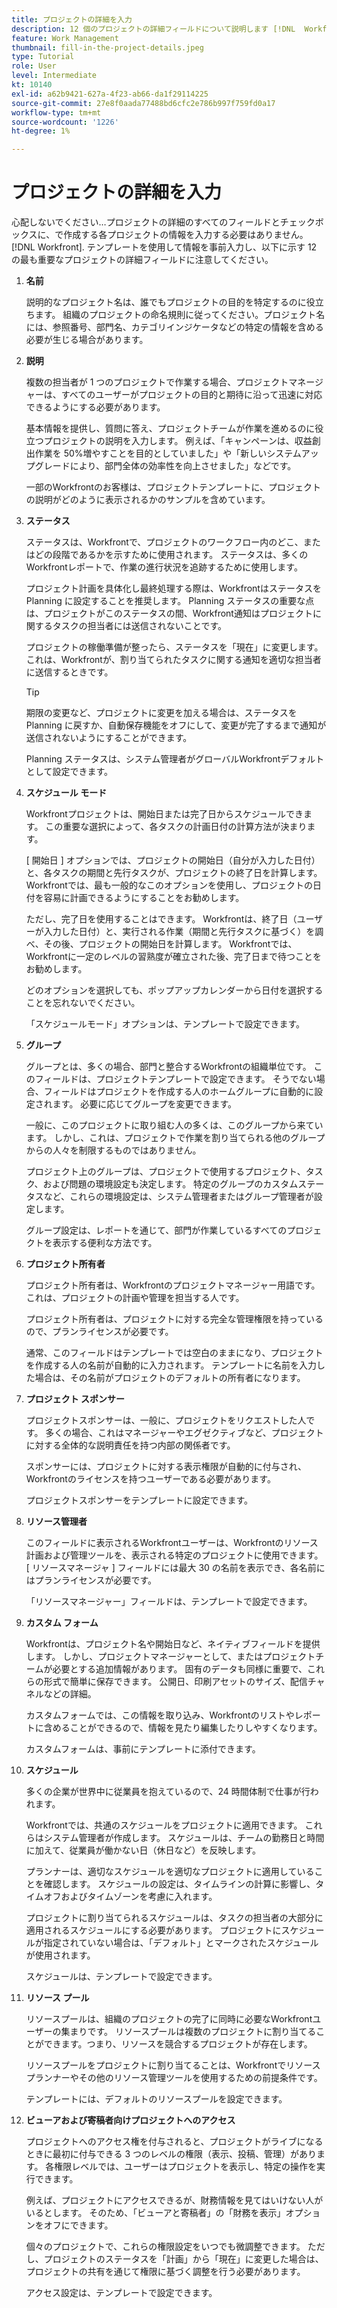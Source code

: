 ```yaml
---
title: プロジェクトの詳細を入力
description: 12 個のプロジェクトの詳細フィールドについて説明します [!DNL  Workfront] では、プロジェクトを作成する際に入力することをお勧めします。
feature: Work Management
thumbnail: fill-in-the-project-details.jpeg
type: Tutorial
role: User
level: Intermediate
kt: 10140
exl-id: a62b9421-627a-4f23-ab66-da1f29114225
source-git-commit: 27e8f0aada77488bd6cfc2e786b997f759fd0a17
workflow-type: tm+mt
source-wordcount: '1226'
ht-degree: 1%

---
```


# プロジェクトの詳細を入力

心配しないでください…プロジェクトの詳細のすべてのフィールドとチェックボックスに、で作成する各プロジェクトの情報を入力する必要はありません。 [!DNL  Workfront]. テンプレートを使用して情報を事前入力し、以下に示す 12 の最も重要なプロジェクトの詳細フィールドに注意してください。

1. **名前**

   説明的なプロジェクト名は、誰でもプロジェクトの目的を特定するのに役立ちます。 組織のプロジェクトの命名規則に従ってください。プロジェクト名には、参照番号、部門名、カテゴリインジケータなどの特定の情報を含める必要が生じる場合があります。

1. **説明**

   複数の担当者が 1 つのプロジェクトで作業する場合、プロジェクトマネージャーは、すべてのユーザーがプロジェクトの目的と期待に沿って迅速に対応できるようにする必要があります。

   基本情報を提供し、質問に答え、プロジェクトチームが作業を進めるのに役立つプロジェクトの説明を入力します。 例えば、「キャンペーンは、収益創出作業を 50%増やすことを目的としていました」や「新しいシステムアップグレードにより、部門全体の効率性を向上させました」などです。

   一部のWorkfrontのお客様は、プロジェクトテンプレートに、プロジェクトの説明がどのように表示されるかのサンプルを含めています。

1. **ステータス**

   ステータスは、Workfrontで、プロジェクトのワークフロー内のどこ、またはどの段階であるかを示すために使用されます。 ステータスは、多くのWorkfrontレポートで、作業の進行状況を追跡するために使用します。

   プロジェクト計画を具体化し最終処理する際は、Workfrontはステータスを Planning に設定することを推奨します。 Planning ステータスの重要な点は、プロジェクトがこのステータスの間、Workfront通知はプロジェクトに関するタスクの担当者には送信されないことです。

   プロジェクトの稼働準備が整ったら、ステータスを「現在」に変更します。 これは、Workfrontが、割り当てられたタスクに関する通知を適切な担当者に送信するときです。

   >[!TIP]
   >
   >  期限の変更など、プロジェクトに変更を加える場合は、ステータスを Planning に戻すか、自動保存機能をオフにして、変更が完了するまで通知が送信されないようにすることができます。

   Planning ステータスは、システム管理者がグローバルWorkfrontデフォルトとして設定できます。

1. **スケジュール モード**

   Workfrontプロジェクトは、開始日または完了日からスケジュールできます。 この重要な選択によって、各タスクの計画日付の計算方法が決まります。

   [ 開始日 ] オプションでは、プロジェクトの開始日（自分が入力した日付）と、各タスクの期間と先行タスクが、プロジェクトの終了日を計算します。 Workfrontでは、最も一般的なこのオプションを使用し、プロジェクトの日付を容易に計画できるようにすることをお勧めします。

   ただし、完了日を使用することはできます。 Workfrontは、終了日（ユーザーが入力した日付）と、実行される作業（期間と先行タスクに基づく）を調べ、その後、プロジェクトの開始日を計算します。 Workfrontでは、Workfrontに一定のレベルの習熟度が確立された後、完了日まで待つことをお勧めします。

   どのオプションを選択しても、ポップアップカレンダーから日付を選択することを忘れないでください。

   「スケジュールモード」オプションは、テンプレートで設定できます。

1. **グループ**

   グループとは、多くの場合、部門と整合するWorkfrontの組織単位です。 このフィールドは、プロジェクトテンプレートで設定できます。 そうでない場合、フィールドはプロジェクトを作成する人のホームグループに自動的に設定されます。 必要に応じてグループを変更できます。

   一般に、このプロジェクトに取り組む人の多くは、このグループから来ています。 しかし、これは、プロジェクトで作業を割り当てられる他のグループからの人々を制限するものではありません。

   プロジェクト上のグループは、プロジェクトで使用するプロジェクト、タスク、および問題の環境設定も決定します。 特定のグループのカスタムステータスなど、これらの環境設定は、システム管理者またはグループ管理者が設定します。

   グループ設定は、レポートを通じて、部門が作業しているすべてのプロジェクトを表示する便利な方法です。

1. **プロジェクト所有者**

   プロジェクト所有者は、Workfrontのプロジェクトマネージャー用語です。 これは、プロジェクトの計画や管理を担当する人です。

   プロジェクト所有者は、プロジェクトに対する完全な管理権限を持っているので、プランライセンスが必要です。

   通常、このフィールドはテンプレートでは空白のままになり、プロジェクトを作成する人の名前が自動的に入力されます。 テンプレートに名前を入力した場合は、その名前がプロジェクトのデフォルトの所有者になります。

1. **プロジェクト スポンサー**

   プロジェクトスポンサーは、一般に、プロジェクトをリクエストした人です。 多くの場合、これはマネージャーやエグゼクティブなど、プロジェクトに対する全体的な説明責任を持つ内部の関係者です。

   スポンサーには、プロジェクトに対する表示権限が自動的に付与され、Workfrontのライセンスを持つユーザーである必要があります。

   プロジェクトスポンサーをテンプレートに設定できます。

1. **リソース管理者**

   このフィールドに表示されるWorkfrontユーザーは、Workfrontのリソース計画および管理ツールを、表示される特定のプロジェクトに使用できます。 [ リソースマネージャ ] フィールドには最大 30 の名前を表示でき、各名前にはプランライセンスが必要です。

   「リソースマネージャー」フィールドは、テンプレートで設定できます。

1. **カスタム フォーム**

   Workfrontは、プロジェクト名や開始日など、ネイティブフィールドを提供します。 しかし、プロジェクトマネージャーとして、またはプロジェクトチームが必要とする追加情報があります。 固有のデータも同様に重要で、これらの形式で簡単に保存できます。 公開日、印刷アセットのサイズ、配信チャネルなどの詳細。

   カスタムフォームでは、この情報を取り込み、Workfrontのリストやレポートに含めることができるので、情報を見たり編集したりしやすくなります。

   カスタムフォームは、事前にテンプレートに添付できます。

1. **スケジュール**

   多くの企業が世界中に従業員を抱えているので、24 時間体制で仕事が行われます。

   Workfrontでは、共通のスケジュールをプロジェクトに適用できます。 これらはシステム管理者が作成します。 スケジュールは、チームの勤務日と時間に加えて、従業員が働かない日（休日など）を反映します。

   プランナーは、適切なスケジュールを適切なプロジェクトに適用していることを確認します。 スケジュールの設定は、タイムラインの計算に影響し、タイムオフおよびタイムゾーンを考慮に入れます。

   プロジェクトに割り当てられるスケジュールは、タスクの担当者の大部分に適用されるスケジュールにする必要があります。 プロジェクトにスケジュールが指定されていない場合は、「デフォルト」とマークされたスケジュールが使用されます。

   スケジュールは、テンプレートで設定できます。

1. **リソース プール**

   リソースプールは、組織のプロジェクトの完了に同時に必要なWorkfrontユーザーの集まりです。 リソースプールは複数のプロジェクトに割り当てることができます。つまり、リソースを競合するプロジェクトが存在します。

   リソースプールをプロジェクトに割り当てることは、Workfrontでリソースプランナーやその他のリソース管理ツールを使用するための前提条件です。

   テンプレートには、デフォルトのリソースプールを設定できます。

1. **ビューアおよび寄稿者向けプロジェクトへのアクセス**

   プロジェクトへのアクセス権を付与されると、プロジェクトがライブになるときに最初に付与できる 3 つのレベルの権限（表示、投稿、管理）があります。 各権限レベルでは、ユーザーはプロジェクトを表示し、特定の操作を実行できます。

   例えば、プロジェクトにアクセスできるが、財務情報を見てはいけない人がいるとします。 そのため、「ビューアと寄稿者」の「財務を表示」オプションをオフにできます。

   個々のプロジェクトで、これらの権限設定をいつでも微調整できます。 ただし、プロジェクトのステータスを「計画」から「現在」に変更した場合は、プロジェクトの共有を通じて権限に基づく調整を行う必要があります。

   アクセス設定は、テンプレートで設定できます。
